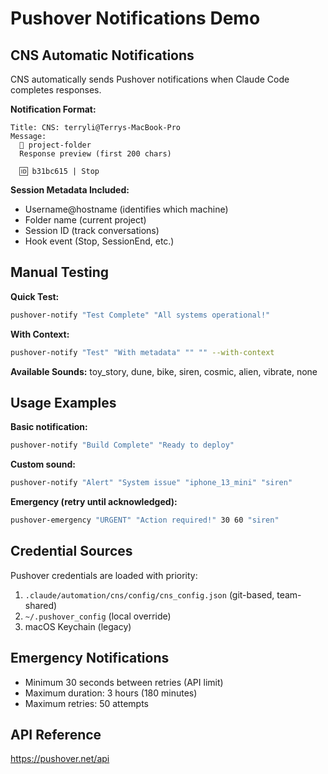 # Pushover Notifications Demo

## CNS Automatic Notifications

CNS automatically sends Pushover notifications when Claude Code completes responses.

**Notification Format:**

```
Title: CNS: terryli@Terrys-MacBook-Pro
Message:
  📁 project-folder
  Response preview (first 200 chars)

  🆔 b31bc615 | Stop
```

**Session Metadata Included:**

- Username@hostname (identifies which machine)
- Folder name (current project)
- Session ID (track conversations)
- Hook event (Stop, SessionEnd, etc.)

## Manual Testing

**Quick Test:**

```bash
pushover-notify "Test Complete" "All systems operational!"
```

**With Context:**

```bash
pushover-notify "Test" "With metadata" "" "" --with-context
```

**Available Sounds:**
toy_story, dune, bike, siren, cosmic, alien, vibrate, none

## Usage Examples

**Basic notification:**

```bash
pushover-notify "Build Complete" "Ready to deploy"
```

**Custom sound:**

```bash
pushover-notify "Alert" "System issue" "iphone_13_mini" "siren"
```

**Emergency (retry until acknowledged):**

```bash
pushover-emergency "URGENT" "Action required!" 30 60 "siren"
```

## Credential Sources

Pushover credentials are loaded with priority:

1. `.claude/automation/cns/config/cns_config.json` (git-based, team-shared)
1. `~/.pushover_config` (local override)
1. macOS Keychain (legacy)

## Emergency Notifications

- Minimum 30 seconds between retries (API limit)
- Maximum duration: 3 hours (180 minutes)
- Maximum retries: 50 attempts

## API Reference

https://pushover.net/api
